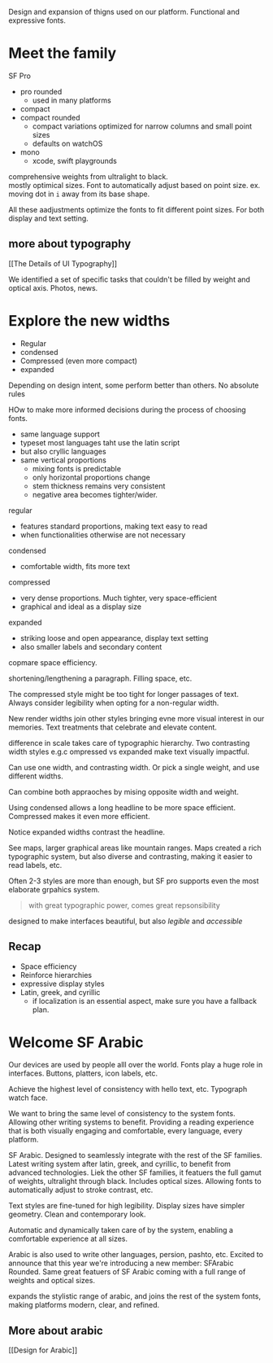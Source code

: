 Design and expansion of thigns used on our platform.
Functional and expressive fonts.  

# Meet the family
SF Pro
* pro rounded
	* used in many platforms
* compact
* compact rounded
	* compact variations optimized for narrow columns and small point sizes
	* defaults on watchOS
* mono
	* xcode, swift playgrounds

comprehensive weights from ultralight to black.  
mostly optimical sizes.  Font to automatically adjust based on point size.  ex. moving dot in `i` away from its base shape.

All these aadjustments optimize the fonts to fit different point sizes.  For both display and text setting.  

## more about typography
[[The Details of UI Typography]]

We identified a set of specific tasks that couldn't be filled by weight and optical axis.  Photos, news.  
# Explore the new widths
* Regular
* condensed
* Compressed (even more compact)
* expanded

Depending on design intent, some perform better than others.  No absolute rules

HOw to make more informed decisions during the process of choosing fonts.
* same language support
* typeset most languages taht use the latin script
* but also cryllic languages
* same vertical proportions
	* mixing fonts is predictable
	* only horizontal proportions change
	* stem thickness remains very consistent
	* negative area becomes tighter/wider.  

regular
* features standard proportions, making text easy to read
* when functionalities otherwise are not necessary

condensed
* comfortable width, fits more text

compressed
* very dense proportions.  Much tighter, very space-efficient
* graphical and ideal as a display size

expanded
* striking loose and open appearance, display text setting
* also smaller labels and secondary content

copmare space efficiency.  

shortening/lengthening a paragraph.  Filling space, etc.

The compressed style might be too tight for longer passages of text.  Always consider legibility when opting for a non-regular width.

New render widths join other styles bringing evne more visual interest in our memories.  Text treatments that celebrate and elevate content.

difference in scale takes care of typographic hierarchy.  Two contrasting width styles e.g.c ompressed vs expanded make text visually impactful.

Can use one width, and contrasting width.
Or pick a single weight, and use different widths.

Can combine both appraoches by mising opposite width and weight.  

Using condensed allows a long headline to be more space efficient.  Compressed makes it even more efficient.

Notice expanded widths contrast the headline.

See maps, larger graphical areas like mountain ranges.  Maps created a rich typographic system, but also diverse and contrasting, making it easier to read labels, etc.

Often 2-3 styles are more than enough, but SF pro supports even the most elaborate grpahics system.

> with great typographic power, comes great repsonsibility

designed to make interfaces beautiful, but also *legible* and *accessible*

## Recap
* Space efficiency
* Reinforce hierarchies
* expressive display styles
* Latin, greek, and cyrillic
	* if localization is an essential aspect, make sure you have a fallback plan.

# Welcome SF Arabic
Our devices are used by people alll over the world.  Fonts play a huge role in interfaces.  Buttons, platters, icon labels, etc.

Achieve the highest level of consistency with hello text, etc.  Typograph watch face.  

We want to bring the same level of consistency to the system fonts.  Allowing other writing systems to benefit.  Providing a reading experience that is both visually engaging and comfortable, every language, every platform.

SF Arabic.  Designed to seamlessly integrate with the rest of the SF families.  Latest writing system after latin, greek, and cyrillic, to benefit from advanced technologies.  Liek the other SF families, it featuers the full gamut of weights, ultralight through black.  Includes optical sizes.  Allowing fonts to automatically adjust to stroke contrast, etc.  

Text styles are fine-tuned for high legibility.  Display sizes have simpler geometry.  Clean and contemporary look.

Automatic and dynamically taken care of by the system, enabling a comfortable experience at all sizes. 

Arabic is also used to write other languages, persion, pashto, etc.  Excited to announce that this year we're introducing a new member: SFArabic Rounded.  Same great featuers of SF Arabic coming with a full range of weights and optical sizes.

expands the stylistic range of arabic, and joins the rest of the system fonts, making platforms modern, clear, and refined.

## More about arabic

[[Design for Arabic]]

